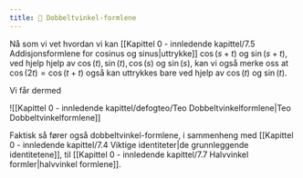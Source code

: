 ```yaml
---
title: 📄 Dobbeltvinkel-formlene
---
```

Nå som vi vet hvordan vi kan [[Kapittel 0 - innledende kapittel/7.5 Addisjonsformlene for cosinus og sinus|uttrykke]] $\cos(s+t)$ og $\sin(s+t)$, ved hjelp hjelp av $\cos(t), \sin(t), \cos(s)$ og $\sin(s)$, kan vi også merke oss at $\cos(2t)= \cos(t+t)$ også kan uttrykkes bare ved hjelp av $\cos(t)$ og $\sin(t)$. 

Vi får dermed

![[Kapittel 0 - innledende kapittel/defogteo/Teo Dobbeltvinkelformlene|Teo Dobbeltvinkelformlene]]

Faktisk så fører også dobbeltvinkel-formlene, i sammenheng med [[Kapittel 0 - innledende kapittel/7.4 Viktige identiteter|de grunnleggende identitetene]], til [[Kapittel 0 - innledende kapittel/7.7 Halvvinkel formler|halvvinkel formlene]].